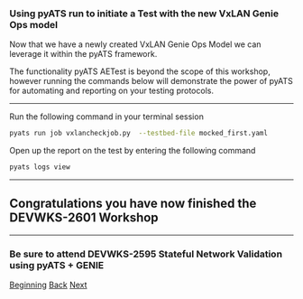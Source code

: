 ### Using pyATS run to initiate a Test with the new VxLAN Genie Ops model

Now that we have a newly created VxLAN Genie Ops Model we can leverage it within the pyATS framework.  

The functionality pyATS AETest is beyond the scope of this workshop, however running the commands below
will demonstrate the power of pyATS for automating and reporting on your testing protocols.

---

Run the following command in your terminal session

```bash
pyats run job vxlancheckjob.py  --testbed-file mocked_first.yaml 
```

Open up the report on the test by entering the following command

```bash
pyats logs view
```

---




## Congratulations you have now finished the DEVWKS-2601 Workshop

---


### Be sure to attend DEVWKS-2595 Stateful Network Validation using pyATS + GENIE


[Beginning](../README.md)   [Back](./step6.md)  [Next](../README.md)
